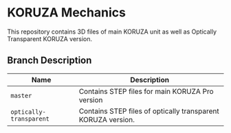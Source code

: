 # KORUZA Mechanics

This repository contains 3D files of main KORUZA unit as well as Optically Transparent KORUZA version.

## Branch Description

| Name | Description |
| ----- | ------ |
| `master` | Contains STEP files for main KORUZA Pro version |
| `optically-transparent` | Contains STEP files of optically transparent KORUZA version.|
